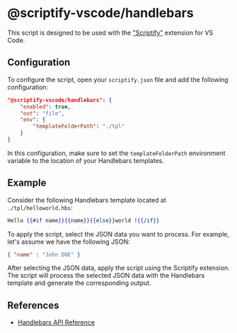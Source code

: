 # @scriptify-vscode/handlebars

This script is designed to be used with the ["Scriptify"](https://marketplace.visualstudio.com/items?itemName=scriptify.scriptify) extension for VS Code.

## Configuration

To configure the script, open your `scriptify.json` file and add the following configuration:

```json
"@scriptify-vscode/handlebars": {
    "enabled": true,
    "out": "file",
    "env": {
        "templateFolderPath": "./tpl"
    }
}
```

In this configuration, make sure to set the `templateFolderPath` environment variable to the location of your Handlebars templates.

## Example

Consider the following Handlebars template located at `./tpl/helloworld.hbs`:

```hbs
Hello {{#if name}}{{name}}{{else}}world !{{/if}}
```

To apply the script, select the JSON data you want to process. For example, let's assume we have the following JSON:

```json
{ "name" : "John DOE" }
```

After selecting the JSON data, apply the script using the Scriptify extension. The script will process the selected JSON data with the Handlebars template and generate the corresponding output.

## References

- [Handlebars API Reference](https://handlebarsjs.com/api-reference/)